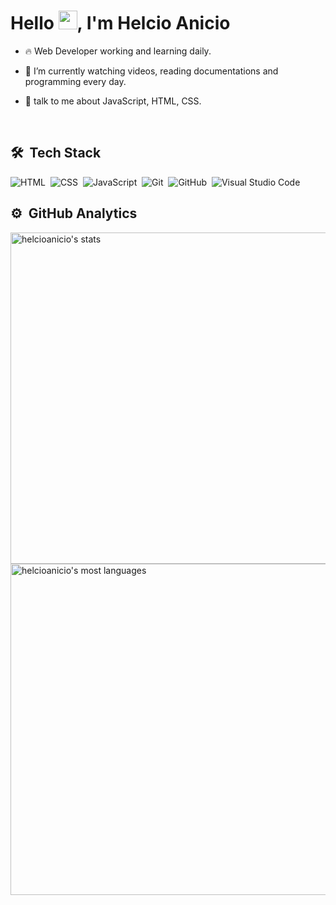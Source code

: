 <h1 align="left">Hello <img src="https://raw.githubusercontent.com/kaueMarques/kaueMarques/master/hi.gif" height="30px">, I'm Helcio Anicio</h1>

- 🔥 Web Developer working and learning daily.

- 🔭 I’m currently watching videos, reading documentations and programming every day.

- 💬 talk to me about JavaScript, HTML, CSS.
<br>

## 🛠 &nbsp;Tech Stack
![HTML](https://img.shields.io/badge/-HTML-05122A?style=flat&logo=HTML5)&nbsp;
![CSS](https://img.shields.io/badge/-CSS-05122A?style=flat&logo=CSS3&logoColor=1572B6)&nbsp;
![JavaScript](https://img.shields.io/badge/-JavaScript-05122A?style=flat&logo=javascript)&nbsp;
![Git](https://img.shields.io/badge/-Git-05122A?style=flat&logo=git)&nbsp;
![GitHub](https://img.shields.io/badge/-GitHub-05122A?style=flat&logo=github)&nbsp;
![Visual Studio Code](https://img.shields.io/badge/-Visual%20Studio%20Code-05122A?style=flat&logo=visual-studio-code&logoColor=007ACC)&nbsp;

<!--
![Node.js](https://img.shields.io/badge/-Node.js-05122A?style=flat&logo=node.js)&nbsp;
![React](https://img.shields.io/badge/-React-05122A?style=flat&logo=react)&nbsp;
![Markdown](https://img.shields.io/badge/-Markdown-05122A?style=flat&logo=markdown)&nbsp;
![PostgreSQL](https://img.shields.io/badge/-PostgreSQL-05122A?style=flat&logo=postgresql)&nbsp;
![SQLite](https://img.shields.io/badge/-SQLite-05122A?style=flat&logo=sqlite)&nbsp;

<br><br>
-->

## ⚙️ &nbsp;GitHub Analytics

<p align="left">
<img width="530em" src="https://github-readme-stats.vercel.app/api?username=helcioanicio&show_icons=true&theme=vision-friendly-dark" alt="helcioanicio's stats"/>
<img width="530em" src="https://github-readme-stats.vercel.app/api/top-langs/?username=helcioanicio&layout=compact&theme=vision-friendly-dark" alt="helcioanicio's most languages"/>
</p>

<!--
<br><br>

## Contact

<p align="left" style="background:yellow">
<a href="https://codepen.io/maykbrito" target="_blank">
  <img align="center" src="https://img.shields.io/badge/-maykbrito-05122A?style=flat&logo=codepen" alt="codepen"/>
</a>
<a href="https://twitter.com/maykbrito" target="_blank">
  <img align="center" src="https://img.shields.io/badge/-maykbrito-05122A?style=flat&logo=twitter" alt="twitter"/>  
</a>
<a href="https://linkedin.com/in/maykbrito" target="_blank">
  <img align="center" src="https://img.shields.io/badge/-maykbrito-05122A?style=flat&logo=linkedin" alt="linkedin"/>
</a>
<a href="https://instagram.com/maykbrito" target="_blank">
 <img align="center" src="https://img.shields.io/badge/-maykbrito-05122A?style=flat&logo=instagram" alt="instagram"/>
</a>
<a href="https://youtube.com/maykbrito" target="_blank">
 <img align="center" src="https://img.shields.io/badge/-maykbrito-05122A?style=flat&logo=youtube" alt="youtube"/>
</a>
</p>
-->
